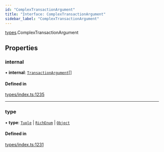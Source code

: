 ```yaml
---
id: "ComplexTransactionArgument"
title: "Interface: ComplexTransactionArgument"
sidebar_label: "ComplexTransactionArgument"
---
```


[types](../../../modules/Types/Types.md).ComplexTransactionArgument

## Properties

### internal

• **internal**: [`TransactionArgument`](../../../modules/Types/Types.md#transactionargument)[]

#### Defined in

[types/index.ts:1235](https://github.com/PolymeshAssociation/polymesh-sdk/blob/2c78f6c34/src/types/index.ts#L1235)

___

### type

• **type**: [`Tuple`](../../../enums/Types/TransactionArgumentType/TransactionArgumentType.md#tuple) \| [`RichEnum`](../../../enums/Types/TransactionArgumentType/TransactionArgumentType.md#richenum) \| [`Object`](../../../enums/Types/TransactionArgumentType/TransactionArgumentType.md#object)

#### Defined in

[types/index.ts:1231](https://github.com/PolymeshAssociation/polymesh-sdk/blob/2c78f6c34/src/types/index.ts#L1231)
